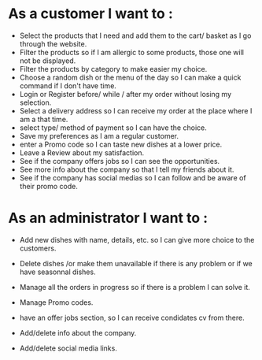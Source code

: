 # As a customer I want to :

- Select the products that I need and add them to the cart/ basket as I go through the website.
- Filter the products so if I am allergic to some products, those one will not be displayed.
- Filter the products by category to make easier my choice.
- Choose a random dish or the menu of the day so I can make a quick command if I don't have time. 
- Login or Register before/ while / after my order without losing my selection.
- Select a delivery address so I can receive my order at the place where I am a that time.
- select type/ method of payment so I can have the choice.
- Save my preferences as I am a regular customer.
- enter a Promo code so I can taste new dishes at a lower price.
- Leave a Review about my satisfaction.
- See if the company offers jobs so I can see the opportunities.
- See more info about the company so that I tell my friends about it.
- See if the company has social medias so I can follow and be aware of their promo code.




# As an administrator I want to :

- Add new dishes with name, details, etc. so I can give more choice to the customers.
- Delete dishes /or make them unavailable if there is any problem or if we have seasonnal dishes.
- Manage all the orders in progress so if there is a problem I can solve it.
- Manage Promo codes.

- have an offer jobs section, so I can receive condidates cv from there.
- Add/delete info about the company.
- Add/delete social media links.
